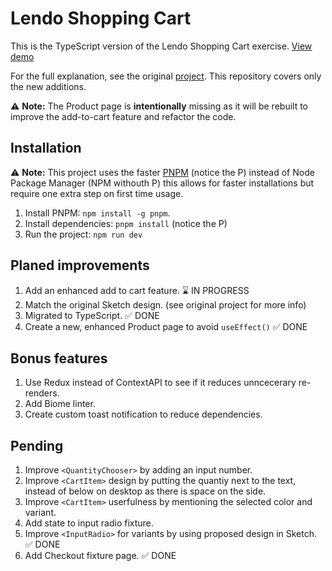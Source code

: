 # Lendo Shopping Cart

This is the TypeScript version of the Lendo Shopping Cart exercise. [View demo](https://lendo-ts.web.app)

For the full explanation, see the original [project](https://github.com/elalienx/lendo-shopping-cart). This repository covers only the new additions.

⚠️ **Note:** The Product page is **intentionally** missing as it will be rebuilt to improve the add-to-cart feature and refactor the code.

## Installation

⚠️ **Note:** This project uses the faster [PNPM](https://pnpm.io) (notice the P) instead of Node Package Manager (NPM withouth P) this allows for faster installations but require one extra step on first time usage.

1. Install PNPM: `npm install -g pnpm`.
1. Install dependencies: `pnpm install` (notice the P)
1. Run the project: `npm run dev`

## Planed improvements

1. Add an enhanced add to cart feature. ⌛️ IN PROGRESS
1. Match the original Sketch design. (see original project for more info)
1. Migrated to TypeScript. ✅ DONE
1. Create a new, enhanced Product page to avoid `useEffect()` ✅ DONE

## Bonus features

1. Use Redux instead of ContextAPI to see if it reduces unncecerary re-renders.
1. Add Biome linter.
1. Create custom toast notification to reduce dependencies.

## Pending

1. Improve `<QuantityChooser>` by adding an input number.
1. Improve `<CartItem>` design by putting the quantiy next to the text, instead of below on desktop as there is space on the side.
1. Improve `<CartItem>` userfulness by mentioning the selected color and variant.
1. Add state to input radio fixture.
1. Improve `<InputRadio>` for variants by using proposed design in Sketch. ✅ DONE
1. Add Checkout fixture page. ✅ DONE
